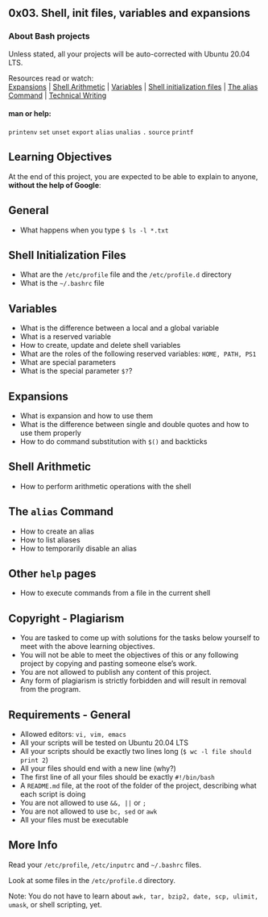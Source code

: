 ## 0x03. Shell, init files, variables and expansions
### About Bash projects
Unless stated, all your projects will be auto-corrected with Ubuntu 20.04 LTS.

Resources read or watch: <br> [Expansions](http://linuxcommand.org/lc3_lts0080.php) | [Shell Arithmetic](https://intranet.alxswe.com/rltoken/PLSUQnBcKKU5eEgRfRDlug) | [Variables](https://tldp.org/LDP/Bash-Beginners-Guide/html/sect_03_02.html) | [Shell initialization files](https://tldp.org/LDP/Bash-Beginners-Guide/html/sect_03_01.html) | [The alias Command](http://www.linfo.org/alias.html) | [Technical Writing](https://s3.amazonaws.com/alx-intranet.hbtn.io/uploads/misc/2021/6/9112669886fd446a2aa3113c31319d1f468dc160.pdf?X-Amz-Algorithm=AWS4-HMAC-SHA256&X-Amz-Credential=AKIARDDGGGOUSBVO6H7D%2F20230613%2Fus-east-1%2Fs3%2Faws4_request&X-Amz-Date=20230613T104259Z&X-Amz-Expires=86400&X-Amz-SignedHeaders=host&X-Amz-Signature=210cc3698b867f4937799e0c94f88580aeb9acaa1dee7b8652e43a58e7be219c)

#### man or help: 
`printenv` `set` `unset` `export` `alias` `unalias` `.` `source` `printf`

Learning Objectives
-----------
At the end of this project, you are expected to be able to explain to anyone, **without the help of Google**:

General
-----------
* What happens when you type ```$ ls -l *.txt```

Shell Initialization Files
-----------
* What are the ```/etc/profile``` file and the ```/etc/profile.d``` directory
* What is the ```~/.bashrc``` file

Variables
-----------
* What is the difference between a local and a global variable
* What is a reserved variable
* How to create, update and delete shell variables
* What are the roles of the following reserved variables: `HOME, PATH, PS1`
* What are special parameters
* What is the special parameter ```$?```?

Expansions
-----------
* What is expansion and how to use them
* What is the difference between single and double quotes and how to use them properly
* How to do command substitution with `$()` and backticks

Shell Arithmetic
-----------
* How to perform arithmetic operations with the shell

The `alias` Command
-----------
* How to create an alias
* How to list aliases
* How to temporarily disable an alias

Other `help` pages
-----------
* How to execute commands from a file in the current shell

Copyright - Plagiarism
-----------
* You are tasked to come up with solutions for the tasks below yourself to meet with the above learning objectives.
* You will not be able to meet the objectives of this or any following project by copying and pasting someone else’s work.
* You are not allowed to publish any content of this project.
* Any form of plagiarism is strictly forbidden and will result in removal from the program.

Requirements - General
-----------
* Allowed editors: `vi, vim, emacs`
* All your scripts will be tested on Ubuntu 20.04 LTS
* All your scripts should be exactly two lines long (`$ wc -l file should print 2`)
* All your files should end with a new line (why?)
* The first line of all your files should be exactly `#!/bin/bash`
* A `README.md` file, at the root of the folder of the project, describing what each script is doing
* You are not allowed to use `&&, ||` or `;`
* You are not allowed to use `bc, sed` or `awk`
* All your files must be executable

More Info
-----------
Read your `/etc/profile`, `/etc/inputrc` and `~/.bashrc` files.

Look at some files in the `/etc/profile.d` directory.

Note: You do not have to learn about `awk, tar, bzip2, date, scp, ulimit, umask`, or shell scripting, yet.

